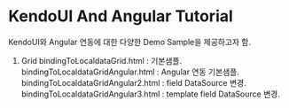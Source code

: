 KendoUI And Angular Tutorial
==============

KendoUI와 Angular 연동에 대한 다양한 Demo Sample을 제공하고자 함.

1. Grid
bindingToLocaldataGrid.html : 기본샘플.
bindingToLocaldataGridAngular.html : Angular 연동 기본샘플.
bindingToLocaldataGridAngular2.html : field DataSource 변경.
bindingToLocaldataGridAngular3.html : template field DataSource 변경.